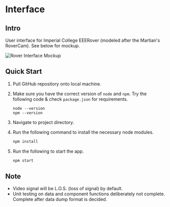 # Interface

## Intro

User interface for Imperial College EEERover (modeled after the Martian's RoverCam). See below for mockup.

![Rover Interface Mockup](./docs/img/Rover%20Mockup%20-%20Static.png)

## Quick Start

1. Pull GitHub repository onto local machine.
2. Make sure you have the correct version of `node` and `npm`. Try the following code & check `package.json` for requirements.

    ```shell
    node --version
    npm --version
    ```

3. Navigate to project directory.
4. Run the following command to install the necessary node modules.

    ```javascript
    npm install
    ```

5. Run the following to start the app.

    ```javascript
    npm start
    ```
    
## Note

- Video signal will be L.O.S. (loss of signal) by default.
- Unit testing on data and component functions deliberately not complete. Complete after data dump format is decided.
